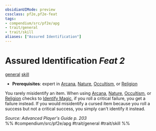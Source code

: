 ```yaml
---
obsidianUIMode: preview
cssclass: pf2e,pf2e-feat
tags:
- compendium/src/pf2e/apg
- trait/general
- trait/skill
aliases: ["Assured Identification"]
---
```

# Assured Identification  *Feat 2*  
[general](general.md "General Feat Trait")  [skill](skill.md "Skill Feat Trait")  

- **Prerequisites**: expert in [Arcana](skills.md#Arcana), [Nature](skills.md#Nature), [Occultism](skills.md#Occultism), or [Religion](skills.md#Religion)

You rarely misidentify an item. When using [Arcana](skills.md#Arcana), [Nature](skills.md#Nature), [Occultism](skills.md#Occultism), or [Religion](skills.md#Religion) checks to [Identify Magic](identify-magic.md), if you roll a critical failure, you get a failure instead. If you would misidentify a cursed item because you roll a success but not a critical success, you simply can't identify it instead.

*Source: Advanced Player's Guide p. 203*  
%% #compendium/src/pf2e/apg #trait/general #trait/skill %%